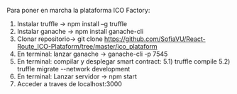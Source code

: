 Para poner en marcha la plataforma ICO Factory: 

1) Instalar truffle -> npm install –g truffle
2) Instalar ganache -> npm install ganache-cli
3) Clonar repositorio-> git clone https://github.com/SofiaVU/React-Route_ICO-Plataform/tree/master/ico_plataform
4) En terminal: lanzar ganache -> ganache-cli -p 7545
5) En terminal: compilar y desplegar smart contract:
    5.1) truffle compile
    5.2) truffle migrate --network development
6) En terminal: Lanzar servidor -> npm start
7) Acceder a traves de localhost:3000
